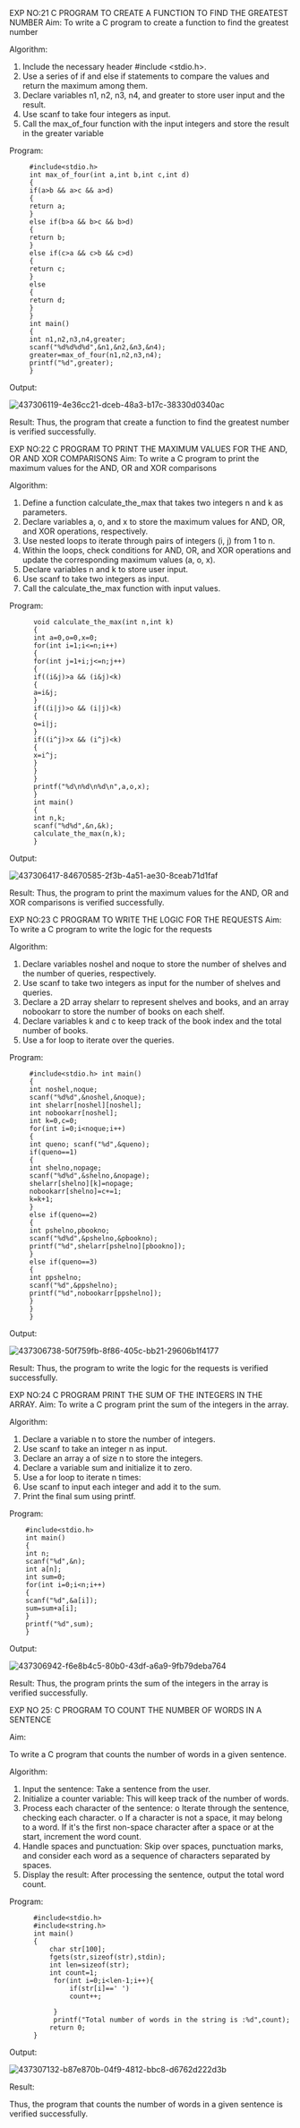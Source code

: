 

EXP NO:21 C PROGRAM TO CREATE A FUNCTION TO FIND THE GREATEST NUMBER
Aim:
To write a C program to create a function to find the greatest number

Algorithm:
1.	Include the necessary header #include <stdio.h>.
2.	Use a series of if and else if statements to compare the values and return the maximum among them.
3.	Declare variables n1, n2, n3, n4, and greater to store user input and the result.
4.	Use scanf to take four integers as input.
5.	Call the max_of_four function with the input integers and store the result in the greater variable
 
Program:

         #include<stdio.h>
         int max_of_four(int a,int b,int c,int d)
         {
         if(a>b && a>c && a>d)
         {
         return a;
         }
         else if(b>a && b>c && b>d)
         {
         return b;
         }
         else if(c>a && c>b && c>d)
         {
         return c;
         }
         else
         {
         return d;
         }
         }
         int main()
         {
         int n1,n2,n3,n4,greater; 
         scanf("%d%d%d%d",&n1,&n2,&n3,&n4); 
         greater=max_of_four(n1,n2,n3,n4); 
         printf("%d",greater);
         }

Output:

![437306119-4e36cc21-dceb-48a3-b17c-38330d0340ac](https://github.com/user-attachments/assets/09847207-9dd5-465c-87e9-f0b0199bd4cb)



Result:
Thus, the program  that create a function to find the greatest number is verified successfully.


 
EXP NO:22 C PROGRAM TO PRINT THE MAXIMUM VALUES FOR THE AND, OR AND  XOR COMPARISONS
Aim:
To write a C program to print the maximum values for the AND, OR and XOR comparisons

Algorithm:
1.	Define a function calculate_the_max that takes two integers n and k as parameters.
2.	Declare variables a, o, and x to store the maximum values for AND, OR, and XOR operations, respectively.
3.	Use nested loops to iterate through pairs of integers (i, j) from 1 to n.
4.	Within the loops, check conditions for AND, OR, and XOR operations and update the corresponding maximum values (a, o, x).
5.	Declare variables n and k to store user input.
6.	Use scanf to take two integers as input.
7.	Call the calculate_the_max function with input values.
 
Program:

          void calculate_the_max(int n,int k)
          {
          int a=0,o=0,x=0; 
          for(int i=1;i<=n;i++)
          {
          for(int j=1+i;j<=n;j++)
          {
          if((i&j)>a && (i&j)<k)
          {
          a=i&j;
          }
          if((i|j)>o && (i|j)<k)
          {
          o=i|j;
          }
          if((i^j)>x && (i^j)<k)
          {
          x=i^j;
          }
          }
          }
          printf("%d\n%d\n%d\n",a,o,x);
          }
          int main()
          {
          int n,k; 
          scanf("%d%d",&n,&k); 
          calculate_the_max(n,k);
          }
Output:

![437306417-84670585-2f3b-4a51-ae30-8ceab71d1faf](https://github.com/user-attachments/assets/ae164ddd-e593-44ec-846a-135c1d00abc7)


Result:
Thus, the program to print the maximum values for the AND, OR and XOR comparisons
is verified successfully.


 
EXP NO:23 C PROGRAM TO WRITE THE LOGIC FOR THE REQUESTS
Aim:
To write a C program to write the logic for the requests

Algorithm:
1.	Declare variables noshel and noque to store the number of shelves and the number of queries, respectively.
2.	Use scanf to take two integers as input for the number of shelves and queries.
3.	Declare a 2D array shelarr to represent shelves and books, and an array nobookarr to store the number of books on each shelf.
4.	Declare variables k and c to keep track of the book index and the total number of books.
5.	Use a for loop to iterate over the queries.
 
Program:

         #include<stdio.h> int main()
         {
         int noshel,noque; 
         scanf("%d%d",&noshel,&noque); 
         int shelarr[noshel][noshel];
         int nobookarr[noshel]; 
         int k=0,c=0;
         for(int i=0;i<noque;i++)
         {
         int queno; scanf("%d",&queno); 
         if(queno==1)
         {
         int shelno,nopage; 
         scanf("%d%d",&shelno,&nopage); 
         shelarr[shelno][k]=nopage; 
         nobookarr[shelno]=c+=1;
         k=k+1;
         }
         else if(queno==2)
         {
         int pshelno,pbookno; 
         scanf("%d%d",&pshelno,&pbookno); 
         printf("%d",shelarr[pshelno][pbookno]);
         }
         else if(queno==3)
         {
         int ppshelno; 
         scanf("%d",&ppshelno); 
         printf("%d",nobookarr[ppshelno]);
         }
         }
         }

Output:

![437306738-50f759fb-8f86-405c-bb21-29606b1f4177](https://github.com/user-attachments/assets/4c823d33-5498-4f1d-b47d-39326a402acd)


Result:
Thus, the program to write the logic for the requests is verified successfully.


 
EXP NO:24 C PROGRAM PRINT THE SUM OF THE INTEGERS IN THE ARRAY.
Aim:
To write a C program print the sum of the integers in the array.

Algorithm:
1.	Declare a variable n to store the number of integers.
2.	Use scanf to take an integer n as input.
3.	Declare an array a of size n to store the integers.
4.	Declare a variable sum and initialize it to zero.
5.	Use a for loop to iterate n times:
6.	Use scanf to input each integer and add it to the sum.
7.	Print the final sum using printf.



Program:

        #include<stdio.h> 
        int main()
        {
        int n; 
        scanf("%d",&n); 
        int a[n];
        int sum=0;
        for(int i=0;i<n;i++)
        {
        scanf("%d",&a[i]); 
        sum=sum+a[i];
        }
        printf("%d",sum);
        }

Output:


 ![437306942-f6e8b4c5-80b0-43df-a6a9-9fb79deba764](https://github.com/user-attachments/assets/32746be3-8dcb-4599-8a76-dfaa42c0c985)



Result:
Thus, the program prints the sum of the integers in the array is verified successfully.


 
EXP NO 25: C PROGRAM TO COUNT THE NUMBER OF WORDS IN A      SENTENCE



Aim:

To write a C program that counts the number of words in a given sentence.

Algorithm:

1.	Input the sentence: Take a sentence from the user.
2.	Initialize a counter variable: This will keep track of the number of words.
3.	Process each character of the sentence:
o	Iterate through the sentence, checking each character.
o	If a character is not a space, it may belong to a word. If it's the first non-space character after a space or at the start, increment the word count.
4.	Handle spaces and punctuation: Skip over spaces, punctuation marks, and consider each word as a sequence of characters separated by spaces.
5.	Display the result: After processing the sentence, output the total word count.



Program:

          #include<stdio.h>
          #include<string.h>
          int main()
          {
              char str[100];
              fgets(str,sizeof(str),stdin);
              int len=sizeof(str);
              int count=1;
               for(int i=0;i<len-1;i++){
                   if(str[i]==' ')
                   count++;
                   
               }
               printf("Total number of words in the string is :%d",count);
              return 0;
          }
          
Output:

![437307132-b87e870b-04f9-4812-bbc8-d6762d222d3b](https://github.com/user-attachments/assets/8805dfee-437f-40aa-8f95-f0432b5e06fc)


Result:

Thus, the program that counts the number of words in a given sentence is verified 
successfully.
